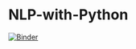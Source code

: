 # NLP-with-Python
[![Binder](https://mybinder.org/badge.svg)](https://mybinder.org/v2/gh/helberfernandes/NLP-with-Python/master)
